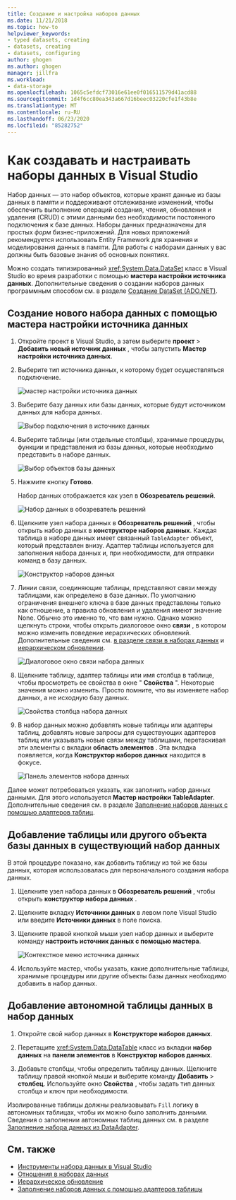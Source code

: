 ```yaml
---
title: Создание и настройка наборов данных
ms.date: 11/21/2018
ms.topic: how-to
helpviewer_keywords:
- typed datasets, creating
- datasets, creating
- datasets, configuring
author: ghogen
ms.author: ghogen
manager: jillfra
ms.workload:
- data-storage
ms.openlocfilehash: 1065c5efdcf73016e61ee0f016511579d41acd88
ms.sourcegitcommit: 1d4f6cc80ea343a667d16beec03220cfe1f43b8e
ms.translationtype: MT
ms.contentlocale: ru-RU
ms.lasthandoff: 06/23/2020
ms.locfileid: "85282752"
---
```

# <a name="how-to-create-and-configure-datasets-in-visual-studio"></a>Как создавать и настраивать наборы данных в Visual Studio

Набор данных — это набор объектов, которые хранят данные из базы данных в памяти и поддерживают отслеживание изменений, чтобы обеспечить выполнение операций создания, чтения, обновления и удаления (CRUD) с этими данными без необходимости постоянного подключения к базе данных. Наборы данных предназначены для простых *форм* бизнес-приложений. Для новых приложений рекомендуется использовать Entity Framework для хранения и моделирования данных в памяти. Для работы с наборами данных у вас должны быть базовые знания об основных понятиях.

Можно создать типизированный <xref:System.Data.DataSet> класс в Visual Studio во время разработки с помощью **мастера настройки источника данных**. Дополнительные сведения о создании наборов данных программным способом см. в разделе [Создание DataSet (ADO.NET)](/dotnet/framework/data/adonet/dataset-datatable-dataview/creating-a-dataset).

## <a name="create-a-new-dataset-by-using-the-data-source-configuration-wizard"></a>Создание нового набора данных с помощью мастера настройки источника данных

1. Откройте проект в Visual Studio, а затем выберите **проект**  >  **Добавить новый источник данных** , чтобы запустить **Мастер настройки источника данных**.

2. Выберите тип источника данных, к которому будет осуществляться подключение.

     ![мастер настройки источника данных](../data-tools/media/data-source-configuration-wizard.png)

3. Выберите базу данных или базы данных, которые будут источником данных для набора данных.

     ![Выбор подключения в источнике данных](../data-tools/media/data-source-choose-a-connection.png)

4. Выберите таблицы (или отдельные столбцы), хранимые процедуры, функции и представления из базы данных, которые необходимо представить в наборе данных.

     ![Выбор объектов базы данных](../data-tools/media/raddata-chose-objects.png)

5. Нажмите кнопку **Готово**.

   Набор данных отображается как узел в **Обозреватель решений**.

   ![Набор данных в обозреватель решений](../data-tools/media/dataset-in-solution-explorer.png)

6. Щелкните узел набора данных в **Обозреватель решений** , чтобы открыть набор данных в **конструкторе наборов данных**. Каждая таблица в наборе данных имеет связанный `TableAdapter` объект, который представлен внизу. Адаптер таблицы используется для заполнения набора данных и, при необходимости, для отправки команд в базу данных.

   ![Конструктор наборов данных](../data-tools/media/dataset-designer.png)

7. Линии связи, соединяющие таблицы, представляют связи между таблицами, как определено в базе данных. По умолчанию ограничения внешнего ключа в базе данных представлены только как отношение, а правила обновления и удаления имеют значение None. Обычно это именно то, что вам нужно. Однако можно щелкнуть строки, чтобы открыть диалоговое окно **связи** , в котором можно изменить поведение иерархических обновлений. Дополнительные сведения см. [в разделе связи в наборах данных](../data-tools/relationships-in-datasets.md) и [иерархическом обновлении](../data-tools/hierarchical-update.md).

     ![Диалоговое окно связи набора данных](../data-tools/media/raddata-relation-dialog.png)

8. Щелкните таблицу, адаптер таблицы или имя столбца в таблице, чтобы просмотреть ее свойства в окне " **Свойства** ". Некоторые значения можно изменить. Просто помните, что вы изменяете набор данных, а не исходную базу данных.

     ![Свойства столбца набора данных](../data-tools/media/dataset-column-properties.png)

9. В набор данных можно добавлять новые таблицы или адаптеры таблиц, добавлять новые запросы для существующих адаптеров таблиц или указывать новые связи между таблицами, перетаскивая эти элементы с вкладки **область элементов** . Эта вкладка появляется, когда **Конструктор наборов данных** находится в фокусе.

     ![Панель элементов набора данных](../data-tools/media/raddata-dataset-toolbox.png)

Далее может потребоваться указать, как заполнить набор данных данными. Для этого используется **Мастер настройки TableAdapter**. Дополнительные сведения см. в разделе [Заполнение наборов данных с помощью адаптеров таблиц](../data-tools/fill-datasets-by-using-tableadapters.md).

## <a name="add-a-database-table-or-other-object-to-an-existing-dataset"></a>Добавление таблицы или другого объекта базы данных в существующий набор данных

В этой процедуре показано, как добавить таблицу из той же базы данных, которая использовалась для первоначального создания набора данных.

1. Щелкните узел набора данных в **Обозреватель решений** , чтобы открыть **конструктор набора данных** .

2. Щелкните вкладку **Источники данных** в левом поле Visual Studio или введите **Источники данных** в поле поиска.

3. Щелкните правой кнопкой мыши узел набор данных и выберите команду **настроить источник данных с помощью мастера**.

     ![Контекстное меню источника данных](../data-tools/media/data-source-context-menu.png)

4. Используйте мастер, чтобы указать, какие дополнительные таблицы, хранимые процедуры или другие объекты базы данных необходимо добавить в набор данных.

## <a name="add-a-stand-alone-data-table-to-a-dataset"></a>Добавление автономной таблицы данных в набор данных

1. Откройте свой набор данных в **Конструкторе наборов данных**.

2. Перетащите <xref:System.Data.DataTable> класс из вкладки **набор данных** на **панели элементов** в **Конструктор наборов данных**.

3. Добавьте столбцы, чтобы определить таблицу данных. Щелкните таблицу правой кнопкой мыши и выберите команду **Добавить**  >  **столбец**. Используйте окно **Свойства** , чтобы задать тип данных столбца и ключ при необходимости.

Изолированные таблицы должны реализовывать `Fill` логику в автономных таблицах, чтобы их можно было заполнить данными. Сведения о заполнении автономных таблиц данных см. в разделе [Заполнение набора данных из DataAdapter](/dotnet/framework/data/adonet/populating-a-dataset-from-a-dataadapter).

## <a name="see-also"></a>См. также

- [Инструменты набора данных в Visual Studio](../data-tools/dataset-tools-in-visual-studio.md)
- [Отношения в наборах данных](../data-tools/relationships-in-datasets.md)
- [Иерархическое обновление](../data-tools/hierarchical-update.md)
- [Заполнение наборов данных с помощью адаптеров таблицы](../data-tools/fill-datasets-by-using-tableadapters.md)
